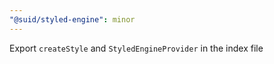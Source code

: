 ```yaml
---
"@suid/styled-engine": minor
---
```


Export `createStyle` and `StyledEngineProvider` in the index file
